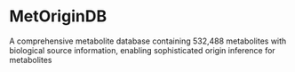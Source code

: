 # MetOriginDB
A comprehensive metabolite database containing 532,488 metabolites with biological source information, enabling sophisticated origin inference for metabolites